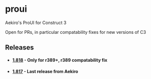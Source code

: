 # proui
 Aekiro's ProUI for Construct 3

 Open for PRs, in particular compatability fixes for new versions of C3

 ## Releases
 - #### [1.818](https://github.com/ConstructFund/proui/releases/download/1-818/ProUI_v1.818.zip) - Only for r389+, r389 compatability fix
 - #### [1.817](https://github.com/ConstructFund/proui/releases/download/1-817/ProUI_v1.817.zip) - Last release from Aekiro
